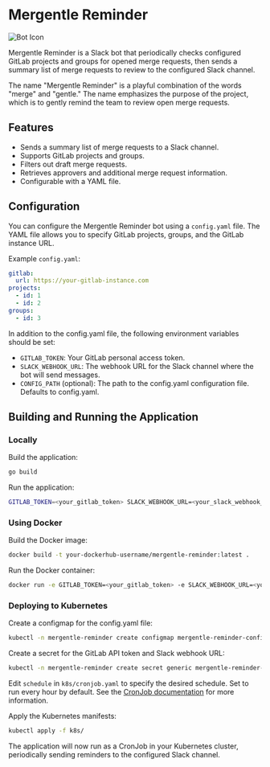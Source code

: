 # Mergentle Reminder

![Bot Icon](https://user-images.githubusercontent.com/335778/229349568-45de06a6-b078-4e03-9883-e727be9befcb.png)

Mergentle Reminder is a Slack bot that periodically checks configured GitLab projects and groups for opened merge requests, then sends a summary list of merge requests to review to the configured Slack channel.

The name "Mergentle Reminder" is a playful combination of the words "merge" and "gentle." The name emphasizes the purpose of the project, which is to gently remind the team to review open merge requests.

## Features

- Sends a summary list of merge requests to a Slack channel.
- Supports GitLab projects and groups.
- Filters out draft merge requests.
- Retrieves approvers and additional merge request information.
- Configurable with a YAML file.

## Configuration

You can configure the Mergentle Reminder bot using a `config.yaml` file. The YAML file allows you to specify GitLab projects, groups, and the GitLab instance URL.

Example `config.yaml`:

```yaml
gitlab:
  url: https://your-gitlab-instance.com
projects:
  - id: 1
  - id: 2
groups:
  - id: 3
```

In addition to the config.yaml file, the following environment variables should be set:

* `GITLAB_TOKEN`: Your GitLab personal access token.
* `SLACK_WEBHOOK_URL`: The webhook URL for the Slack channel where the bot will send messages.
* `CONFIG_PATH` (optional): The path to the config.yaml configuration file. Defaults to config.yaml.

## Building and Running the Application

### Locally

Build the application:

```sh
go build
```

Run the application:

```sh
GITLAB_TOKEN=<your_gitlab_token> SLACK_WEBHOOK_URL=<your_slack_webhook_url> ./mergentle-reminder
```

### Using Docker

Build the Docker image:

```sh
docker build -t your-dockerhub-username/mergentle-reminder:latest .
```

Run the Docker container:

```sh
docker run -e GITLAB_TOKEN=<your_gitlab_token> -e SLACK_WEBHOOK_URL=<your_slack_webhook_url> -v $(pwd)/config.yaml:/config/config.yaml your-dockerhub-username/mergentle-reminder:latest
```

### Deploying to Kubernetes
Create a configmap for the config.yaml file:

```sh
kubectl -n mergentle-reminder create configmap mergentle-reminder-config --from-file=config.yaml
```

Create a secret for the GitLab API token and Slack webhook URL:

```sh
kubectl -n mergentle-reminder create secret generic mergentle-reminder-secrets --from-literal=gitlab-token=<your_gitlab_token> --from-literal=slack-webhook-url=<your_slack_webhook_url>
```

Edit `schedule` in `k8s/cronjob.yaml` to specify the desired schedule. Set to run every hour by default.
See the [CronJob documentation](https://kubernetes.io/docs/concepts/workloads/controllers/cron-jobs/) for more information.

Apply the Kubernetes manifests:

```sh
kubectl apply -f k8s/
```

The application will now run as a CronJob in your Kubernetes cluster, periodically sending reminders to the configured Slack channel.
